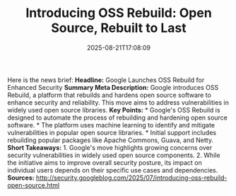 ﻿---
title: "Introducing OSS Rebuild: Open Source, Rebuilt to Last"
date: "2025-08-21T17:08:09"
category: "Markets"
summary: ""
slug: "introducing oss rebuild open source rebuilt to last"
source_urls:
  - "http://security.googleblog.com/2025/07/introducing-oss-rebuild-open-source.html"
seo:
  title: "Introducing OSS Rebuild: Open Source, Rebuilt to Last | Hash n Hedge"
  description: ""
  keywords: ["news", "markets", "brief"]
---
Here is the news brief:  **Headline:** Google Launches OSS Rebuild for Enhanced Security  **Summary Meta Description:** Google introduces OSS Rebuild, a platform that rebuilds and hardens open source software to enhance security and reliability. This move aims to address vulnerabilities in widely used open source libraries.  **Key Points:**  * Google's OSS Rebuild is designed to automate the process of rebuilding and hardening open source software. * The platform uses machine learning to identify and mitigate vulnerabilities in popular open source libraries. * Initial support includes rebuilding popular packages like Apache Commons, Guava, and Netty.  **Short Takeaways:**  1. Google's move highlights growing concerns over security vulnerabilities in widely used open source components. 2. While the initiative aims to improve overall security posture, its impact on individual users depends on their specific use cases and dependencies.  **Sources:** http://security.googleblog.com/2025/07/introducing-oss-rebuild-open-source.html 
